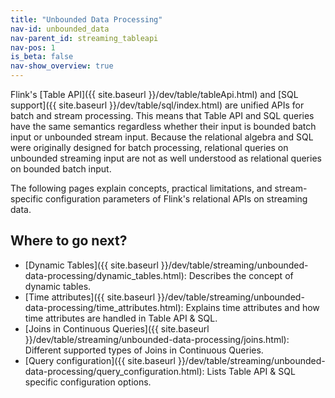 ```yaml
---
title: "Unbounded Data Processing"
nav-id: unbounded_data
nav-parent_id: streaming_tableapi
nav-pos: 1
is_beta: false
nav-show_overview: true
---
```

<!--
Licensed to the Apache Software Foundation (ASF) under one
or more contributor license agreements.  See the NOTICE file
distributed with this work for additional information
regarding copyright ownership.  The ASF licenses this file
to you under the Apache License, Version 2.0 (the
"License"); you may not use this file except in compliance
with the License.  You may obtain a copy of the License at

  http://www.apache.org/licenses/LICENSE-2.0

Unless required by applicable law or agreed to in writing,
software distributed under the License is distributed on an
"AS IS" BASIS, WITHOUT WARRANTIES OR CONDITIONS OF ANY
KIND, either express or implied.  See the License for the
specific language governing permissions and limitations
under the License.
-->

Flink's [Table API]({{ site.baseurl }}/dev/table/tableApi.html) and [SQL support]({{ site.baseurl }}/dev/table/sql/index.html) are unified APIs for batch and stream processing.
This means that Table API and SQL queries have the same semantics regardless whether their input is bounded batch input or unbounded stream input.
Because the relational algebra and SQL were originally designed for batch processing,
relational queries on unbounded streaming input are not as well understood as relational queries on bounded batch input.

The following pages explain concepts, practical limitations, and stream-specific configuration parameters of Flink's relational APIs on streaming data.

Where to go next?
-----------------

* [Dynamic Tables]({{ site.baseurl }}/dev/table/streaming/unbounded-data-processing/dynamic_tables.html): Describes the concept of dynamic tables.
* [Time attributes]({{ site.baseurl }}/dev/table/streaming/unbounded-data-processing/time_attributes.html): Explains time attributes and how time attributes are handled in Table API & SQL.
* [Joins in Continuous Queries]({{ site.baseurl }}/dev/table/streaming/unbounded-data-processing/joins.html): Different supported types of Joins in Continuous Queries.
* [Query configuration]({{ site.baseurl }}/dev/table/streaming/unbounded-data-processing/query_configuration.html): Lists Table API & SQL specific configuration options.
